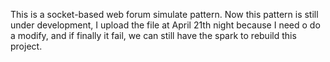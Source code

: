 This is a socket-based web forum simulate pattern. Now this pattern is still under development, I upload the file at April 21th night because I need o do a modify, and if finally it fail, we can still have the spark to rebuild this project.
